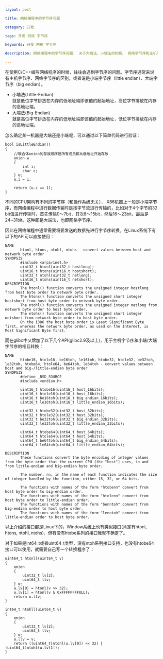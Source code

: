 ```yaml
---
layout: post

title: 网络编程中的字节序问题

category: 开发

tags: 开发 网络 字节序

keywords: 开发 网络 字节序

description: 网络编程中的字节序问题， 关于大端法、小端法的判断， 网络字节序和主机字节序及相互转换。

---
```


在使用C/C++编写网络程序的时候，往往会遇到字节序的问题。字节序通常来说有主机字节序、网络字节序的区别，或者说是小端字节序（little endian）、大端字节序（big endian）。

- 小端法(Little-Endian)  
  就是低位字节排放在内存的低地址端即该值的起始地址，高位字节排放在内存的高地址端。
- 大端法(Big-Endian)  
  就是高位字节排放在内存的低地址端即该值的起始地址，低位字节排放在内存的高地址端。

怎么确定某一机器是大端还是小端呢，可以通过以下简单代码进行验证：

	bool isLittleEndian()
	{
	    //联合体union的存放顺序是所有成员都从低地址开始存放
	    union w
	    {
	        int i;
	        char c;
	    } u;
	    u.i = 1;
	
	    return (u.c == 1);
	}

不同的CPU架构有不同的字节序（和操作系统无关）， X86机器上一般是小端字节序，而网络编程中进行数据传输时是按字节流进行传输的，比如对于4个字节的32 bit值进行传输时，首先传输0～7bit，其次8～15bit，然后16～23bit，最后是24~31bit。这种即是大端法，也即网络字节序。

因此在网络编程中通常需要将要发送的数据先进行字节序转换。在Linux系统下有以下的API可以直接使用：

	NAME
	       htonl, htons, ntohl, ntohs - convert values between host and network byte order	
	SYNOPSIS
	       #include <arpa/inet.h>	
	       uint32_t htonl(uint32_t hostlong);	
	       uint16_t htons(uint16_t hostshort);	
	       uint32_t ntohl(uint32_t netlong);	
	       uint16_t ntohs(uint16_t netshort);	
	DESCRIPTION
	       The htonl() function converts the unsigned integer hostlong from host byte order to network byte order.	
	       The htons() function converts the unsigned short integer hostshort from host byte order to network byte order.	
	       The ntohl() function converts the unsigned integer netlong from network byte order to host byte order.	
	       The ntohs() function converts the unsigned short integer netshort from network byte order to host byte order.	
	       On the i386 the host byte order is Least Significant Byte first, whereas the network byte order, as used on the Internet, is Most Significant Byte first.


而在glibc中又增加了以下几个API(glibc2.9及以上)，用于主机字节序和小端/大端字节序的相互转换：

	NAME
	       htobe16, htole16, be16toh, le16toh, htobe32, htole32, be32toh, le32toh, htobe64, htole64, be64toh, le64toh - convert values between host and big-/little-endian byte order
	SYNOPSIS
	       #define _BSD_SOURCE
	       #include <endian.h>
	
	       uint16_t htobe16(uint16_t host_16bits);
	       uint16_t htole16(uint16_t host_16bits);
	       uint16_t be16toh(uint16_t big_endian_16bits);
	       uint16_t le16toh(uint16_t little_endian_16bits);
	
	       uint32_t htobe32(uint32_t host_32bits);
	       uint32_t htole32(uint32_t host_32bits);
	       uint32_t be32toh(uint32_t big_endian_32bits);
	       uint32_t le32toh(uint32_t little_endian_32bits);
	
	       uint64_t htobe64(uint64_t host_64bits);
	       uint64_t htole64(uint64_t host_64bits);
	       uint64_t be64toh(uint64_t big_endian_64bits);
	       uint64_t le64toh(uint64_t little_endian_64bits);
	
	DESCRIPTION
	       These functions convert the byte encoding of integer values from the byte order that the current CPU (the "host") uses, to and from little-endian and big-endian byte order.
	
	       The number, nn, in the name of each function indicates the size of integer handled by the function, either 16, 32, or 64 bits.
	
	       The functions with names of the form "htobenn" convert from host byte order to big-endian order.
	       The functions with names of the form "htolenn" convert from host byte order to little-endian order.
	       The functions with names of the form "benntoh" convert from big-endian order to host byte order.
	       The functions with names of the form "lenntoh" convert from little-endian order to host byte order.


以上介绍的接口都是Linux下的，Window系统上也有类似接口(肯定有htonl, htons, ntohl, ntohs)，但有没有htobe系列的接口我就不确定了。


对于如果是int64_t或者uint64_t类型，没有ntoh系列接口支持，也没有htobe64接口可以使用，就需要自己写一个转换程序了：
	
	uint64_t htonll(uint64_t v)
	{
	    union
	    {
	        uint32_t lv[2];
	        uint64_t llv;
	    } u;
	    u.lv[0] = htonl(v >> 32);
	    u.lv[1] = htonl(v & 0xFFFFFFFFULL);
	    return u.llv;
	}
	
	int64_t ntohll(uint64_t v)
	{
	    union
	    {
	        uint32_t lv[2];
	        uint64_t llv;
	    } u;
	    u.llv = v;
	    return ((uint64_t)ntohl(u.lv[0]) << 32) | (uint64_t)ntohl(u.lv[1]);
	}
